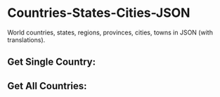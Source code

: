 # Countries-States-Cities-JSON
 World countries, states, regions, provinces, cities, towns in JSON (with translations).


## Get Single Country:


## Get All Countries:
